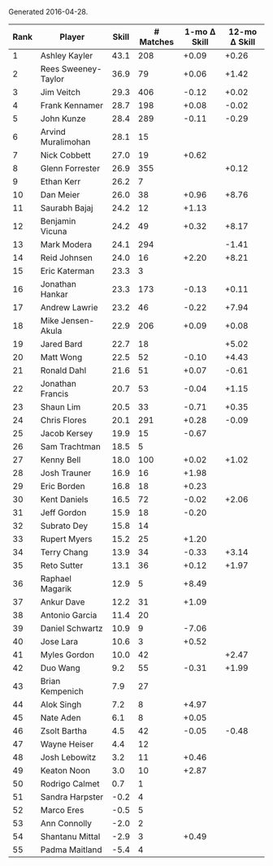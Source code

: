 Generated 2016-04-28.

| Rank | Player              | Skill | # Matches | 1-mo Δ Skill | 12-mo Δ Skill |
|------|---------------------|-------|-----------|--------------|---------------|
|    1 | Ashley Kayler       |  43.1 |       208 |        +0.09 |         +0.26 |
|    2 | Rees Sweeney-Taylor |  36.9 |        79 |        +0.06 |         +1.42 |
|    3 | Jim Veitch          |  29.3 |       406 |        -0.12 |         +0.02 |
|    4 | Frank Kennamer      |  28.7 |       198 |        +0.08 |         -0.02 |
|    5 | John Kunze          |  28.4 |       289 |        -0.11 |         -0.29 |
|    6 | Arvind Muralimohan  |  28.1 |        15 |              |               |
|    7 | Nick Cobbett        |  27.0 |        19 |        +0.62 |               |
|    8 | Glenn Forrester     |  26.9 |       355 |              |         +0.12 |
|    9 | Ethan Kerr          |  26.2 |         7 |              |               |
|   10 | Dan Meier           |  26.0 |        38 |        +0.96 |         +8.76 |
|   11 | Saurabh Bajaj       |  24.2 |        12 |        +1.13 |               |
|   12 | Benjamin Vicuna     |  24.2 |        49 |        +0.32 |         +8.17 |
|   13 | Mark Modera         |  24.1 |       294 |              |         -1.41 |
|   14 | Reid Johnsen        |  24.0 |        16 |        +2.20 |         +8.21 |
|   15 | Eric Katerman       |  23.3 |         3 |              |               |
|   16 | Jonathan Hankar     |  23.3 |       173 |        -0.13 |         +0.11 |
|   17 | Andrew Lawrie       |  23.2 |        46 |        -0.22 |         +7.94 |
|   18 | Mike Jensen-Akula   |  22.9 |       206 |        +0.09 |         +0.08 |
|   19 | Jared Bard          |  22.7 |        18 |              |         +5.02 |
|   20 | Matt Wong           |  22.5 |        52 |        -0.10 |         +4.43 |
|   21 | Ronald Dahl         |  21.6 |        51 |        +0.07 |         -0.61 |
|   22 | Jonathan Francis    |  20.7 |        53 |        -0.04 |         +1.15 |
|   23 | Shaun Lim           |  20.5 |        33 |        -0.71 |         +0.35 |
|   24 | Chris Flores        |  20.1 |       291 |        +0.28 |         -0.09 |
|   25 | Jacob Kersey        |  19.9 |        15 |        -0.67 |               |
|   26 | Sam Trachtman       |  18.5 |         5 |              |               |
|   27 | Kenny Bell          |  18.0 |       100 |        +0.02 |         +1.02 |
|   28 | Josh Trauner        |  16.9 |        16 |        +1.98 |               |
|   29 | Eric Borden         |  16.8 |        18 |        +0.23 |               |
|   30 | Kent Daniels        |  16.5 |        72 |        -0.02 |         +2.06 |
|   31 | Jeff Gordon         |  15.9 |        18 |        -0.20 |               |
|   32 | Subrato Dey         |  15.8 |        14 |              |               |
|   33 | Rupert Myers        |  15.2 |        25 |        +1.20 |               |
|   34 | Terry Chang         |  13.9 |        34 |        -0.33 |         +3.14 |
|   35 | Reto Sutter         |  13.1 |        36 |        +0.12 |         +1.97 |
|   36 | Raphael Magarik     |  12.9 |         5 |        +8.49 |               |
|   37 | Ankur Dave          |  12.2 |        31 |        +1.09 |               |
|   38 | Antonio Garcia      |  11.4 |        20 |              |               |
|   39 | Daniel Schwartz     |  10.9 |         9 |        -7.06 |               |
|   40 | Jose Lara           |  10.6 |         3 |        +0.52 |               |
|   41 | Myles Gordon        |  10.0 |        42 |              |         +2.47 |
|   42 | Duo Wang            |   9.2 |        55 |        -0.31 |         +1.99 |
|   43 | Brian Kempenich     |   7.9 |        27 |              |               |
|   44 | Alok Singh          |   7.2 |         8 |        +4.97 |               |
|   45 | Nate Aden           |   6.1 |         8 |        +0.05 |               |
|   46 | Zsolt Bartha        |   4.5 |        42 |        -0.05 |         -0.48 |
|   47 | Wayne Heiser        |   4.4 |        12 |              |               |
|   48 | Josh Lebowitz       |   3.2 |        11 |        +0.46 |               |
|   49 | Keaton Noon         |   3.0 |        10 |        +2.87 |               |
|   50 | Rodrigo Calmet      |   0.7 |         1 |              |               |
|   51 | Sandra Harpster     |  -0.2 |         4 |              |               |
|   52 | Marco Eres          |  -0.5 |         5 |              |               |
|   53 | Ann Connolly        |  -2.0 |         2 |              |               |
|   54 | Shantanu Mittal     |  -2.9 |         3 |        +0.49 |               |
|   55 | Padma Maitland      |  -5.4 |         4 |              |               |